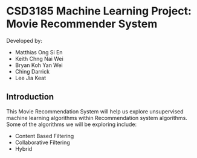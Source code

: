 # CSD3185 Machine Learning Project: Movie Recommender System

Developed by:
- Matthias Ong Si En
- Keith Chng Nai Wei
- Bryan Koh Yan Wei
- Ching Darrick
- Lee Jia Keat

## Introduction
This Movie Recommendation System will help us explore unsupervised machine learning algorithms within Recommendation system algorithms.
Some of the algorithms we will be exploring include:

- Content Based Filtering
- Collaborative Filtering
- Hybrid




